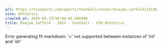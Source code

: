 ```yaml
---
url: https://fiusports.com/sports/football/roster/knajee-saffold/13136
site: Athletics
crawled_at: 2025-05-13T10:04:43.988306
title: Knajee Saffold - 2025 - Football - FIU Athletics
---
```


Error generating fit markdown: '<' not supported between instances of 'int' and 'str'